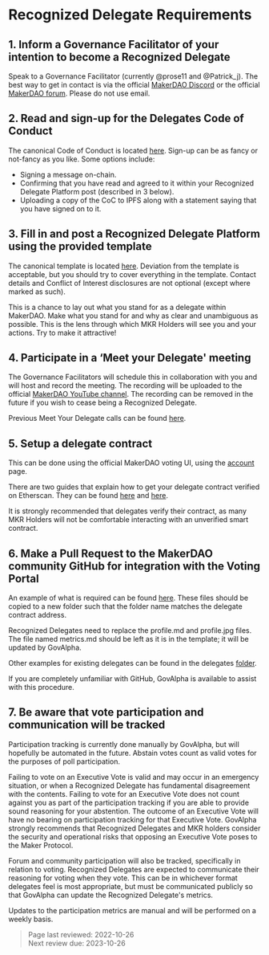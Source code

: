 # Recognized Delegate Requirements

## 1. Inform a Governance Facilitator of your intention to become a Recognized Delegate

Speak to a Governance Facilitator (currently @prose11 and @Patrick_j). The best way to get in contact is via the official [MakerDAO Discord](https://discord.gg/RBRumCpEDH) or the official [MakerDAO forum](https://forum.makerdao.com). Please do not use email.

## 2. Read and sign-up for the Delegates Code of Conduct

The canonical Code of Conduct is located [here](https://forum.makerdao.com/t/recognised-delegate-code-of-conduct/9384). Sign-up can be as fancy or not-fancy as you like. Some options include:

* Signing a message on-chain.
* Confirming that you have read and agreed to it within your Recognized Delegate Platform post (described in 3 below).
* Uploading a copy of the CoC to IPFS along with a statement saying that you have signed on to it.

## 3. Fill in and post a Recognized Delegate Platform using the provided template

The canonical template is located [here](https://github.com/makerdao/community/blob/master/governance/delegates/template/profile.md). Deviation from the template is acceptable, but you should try to cover everything in the template. Contact details and Conflict of Interest disclosures are not optional (except where marked as such).

This is a chance to lay out what you stand for as a delegate within MakerDAO. Make what you stand for and why as clear and unambiguous as possible. This is the lens through which MKR Holders will see you and your actions. Try to make it attractive!

## 4. Participate in a ‘Meet your Delegate' meeting

The Governance Facilitators will schedule this in collaboration with you and will host and record the meeting. The recording will be uploaded to the official [MakerDAO YouTube channel](https://www.youtube.com/c/MakerDAO). The recording can be removed in the future if you wish to cease being a Recognized Delegate.

Previous Meet Your Delegate calls can be found [here](https://forum.makerdao.com/tag/pubcall-:-meet-your-delegate).

## 5. Setup a delegate contract

This can be done using the official MakerDAO voting UI, using the [account](https://vote.makerdao.com/account?network=mainnet) page.

There are two guides that explain how to get your delegate contract verified on Etherscan. They can be found [here](https://dux.makerdao.network/Verifying-a-delegate-contract-on-Etherscan-df677c604ac94911ae071fedc6a98ed2) and [here](https://github.com/brianmcmichael/makerdao-stuff/blob/master/VerifyVoteDelegate.md).

It is strongly recommended that delegates verify their contract, as many MKR Holders will not be comfortable interacting with an unverified smart contract.

## 6. Make a Pull Request to the MakerDAO community GitHub for integration with the Voting Portal

An example of what is required can be found [here](https://github.com/makerdao/community/tree/master/governance/delegates/template). These files should be copied to a new folder such that the folder name matches the delegate contract address.

Recognized Delegates need to replace the profile.md and profile.jpg files. The file named metrics.md should be left as it is in the template; it will be updated by GovAlpha.

Other examples for existing delegates can be found in the delegates [folder](https://github.com/makerdao/community/tree/master/governance/delegates).

If you are completely unfamiliar with GitHub, GovAlpha is available to assist with this procedure.

## 7. Be aware that vote participation and communication will be tracked

Participation tracking is currently done manually by GovAlpha, but will hopefully be automated in the future. Abstain votes count as valid votes for the purposes of poll participation.

Failing to vote on an Executive Vote is valid and may occur in an emergency situation, or when a Recognized Delegate has fundamental disagreement with the contents. Failing to vote for an Executive Vote does not count against you as part of the participation tracking if you are able to provide sound reasoning for your abstention. The outcome of an Executive Vote will have no bearing on participation tracking for that Executive Vote. GovAlpha strongly recommends that Recognized Delegates and MKR holders consider the security and operational risks that opposing an Executive Vote poses to the Maker Protocol.

Forum and community participation will also be tracked, specifically in relation to voting. Recognized Delegates are expected to communicate their reasoning for voting when they vote. This can be in whichever format delegates feel is most appropriate, but must be communicated publicly so that GovAlpha can update the Recognized Delegate's metrics.

Updates to the participation metrics are manual and will be performed on a weekly basis.

>Page last reviewed: 2022-10-26  
>Next review due: 2023-10-26  

